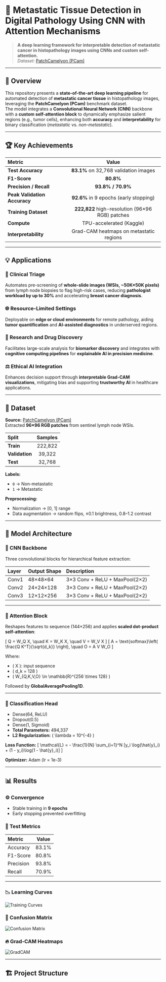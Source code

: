 # 🧬 Metastatic Tissue Detection in Digital Pathology Using CNN with Attention Mechanisms

> **A deep learning framework for interpretable detection of metastatic cancer in histopathology images using CNNs and custom self-attention.**  
> *Dataset:* [PatchCamelyon (PCam)](https://patchcamelyon.grand-challenge.org/)

---

## 🚀 Overview

This repository presents a **state-of-the-art deep learning pipeline** for automated detection of **metastatic cancer tissue** in histopathology images, leveraging the **PatchCamelyon (PCam)** benchmark dataset.  
The model integrates a **Convolutional Neural Network (CNN)** backbone with a **custom self-attention block** to dynamically emphasize salient regions (e.g., tumor cells), enhancing both **accuracy** and **interpretability** for binary classification (*metastatic* vs. *non-metastatic*).

---

## 🏆 Key Achievements

| Metric | Value |
|:--|:--:|
| **Test Accuracy** | **83.1%** on 32,768 validation images |
| **F1-Score** | **80.8%** |
| **Precision / Recall** | **93.8% / 70.9%** |
| **Peak Validation Accuracy** | **92.6%** in 9 epochs (early stopping) |
| **Training Dataset** | **222,822** high-resolution (96×96 RGB) patches |
| **Compute** | TPU-accelerated (Kaggle) |
| **Interpretability** | Grad-CAM heatmaps on metastatic regions |

---

## 💡 Applications

### 🏥 Clinical Triage
Automates pre-screening of **whole-slide images (WSIs, ~50K×50K pixels)** from lymph node biopsies to flag high-risk cases, reducing **pathologist workload by up to 30%** and accelerating **breast cancer diagnosis**.

### 🌐 Resource-Limited Settings
Deployable on **edge or cloud environments** for remote pathology, aiding **tumor quantification** and **AI-assisted diagnostics** in underserved regions.

### 🔬 Research and Drug Discovery
Facilitates large-scale analysis for **biomarker discovery** and integrates with **cognitive computing pipelines** for **explainable AI in precision medicine**.

### ⚖️ Ethical AI Integration
Enhances decision support through **interpretable Grad-CAM visualizations**, mitigating bias and supporting **trustworthy AI** in healthcare applications.

---

## 📂 Dataset

**Source:** [PatchCamelyon (PCam)](https://patchcamelyon.grand-challenge.org/)  
Extracted **96×96 RGB patches** from sentinel lymph node WSIs.

| Split | Samples |
|:--|:--:|
| **Train** | 222,822 |
| **Validation** | 39,322 |
| **Test** | 32,768 |

**Labels:**  
- `0` → Non-metastatic  
- `1` → Metastatic  

**Preprocessing:**
- Normalization → [0, 1] range  
- Data augmentation → random flips, ±0.1 brightness, 0.8–1.2 contrast  

---

## 🧠 Model Architecture

### 🔹 CNN Backbone
Three convolutional blocks for hierarchical feature extraction:

| Layer | Output Shape | Description |
|:--|:--|:--|
| Conv1 | 48×48×64 | 3×3 Conv + ReLU + MaxPool(2×2) |
| Conv2 | 24×24×128 | 3×3 Conv + ReLU + MaxPool(2×2) |
| Conv3 | 12×12×256 | 3×3 Conv + ReLU + MaxPool(2×2) |

---

### 🔹 Attention Block

Reshapes features to sequence (144×256) and applies **scaled dot-product self-attention**:

\[
Q = W_Q X, \quad K = W_K X, \quad V = W_V X
\]
\[
A = \text{softmax}\left( \frac{Q K^T}{\sqrt{d_k}} \right), \quad O = A V W_O
\]

Where:
- \( X \): input sequence  
- \( d_k = 128 \)  
- \( W_{Q,K,V,O} \in \mathbb{R}^{256 \times 128} \)

Followed by **GlobalAveragePooling1D**.

---

### 🔹 Classification Head
- Dense(64, ReLU)  
- Dropout(0.5)  
- Dense(1, Sigmoid)  
- **Total Parameters:** 494,337  
- **L2 Regularization:** \( \lambda = 10^{-4} \)

**Loss Function:**
\[
\mathcal{L} = - \frac{1}{N} \sum_{i=1}^N [y_i \log(\hat{y}_i) + (1 - y_i)\log(1 - \hat{y}_i)]
\]

**Optimizer:** Adam (lr = 1e-3)

---

## 📊 Results

### ⚙️ Convergence
- Stable training in **9 epochs**
- Early stopping prevented overfitting

### 🧾 Test Metrics
| Metric | Value |
|:--|:--:|
| Accuracy | 83.1% |
| F1-Score | 80.8% |
| Precision | 93.8% |
| Recall | 70.9% |

---

### 📉 Learning Curves
![Training Curves](assets/training_curves.png)

### 🧩 Confusion Matrix
![Confusion Matrix](assets/confusion_matrix.png)

### 🔥 Grad-CAM Heatmaps
![GradCAM](assets/gradcam_examples.png)

---

## 🏗️ Project Structure

